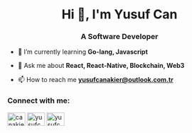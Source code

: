 <h1 align="center">Hi 👋, I'm Yusuf Can</h1>
<h3 align="center">A Software Developer</h3>

- 🌱 I’m currently learning **Go-lang, Javascript**

- 💬 Ask me about **React, React-Native, Blockchain, Web3**

- 📫 How to reach me **yusufcanakier@outlook.com.tr**

<h3 align="left">Connect with me:</h3>
<p align="left">
<a href="https://twitter.com/canakier" target="blank"><img align="center" src="https://raw.githubusercontent.com/rahuldkjain/github-profile-readme-generator/master/src/images/icons/Social/twitter.svg" alt="canakier" height="30" width="40" /></a>
<a href="https://linkedin.com/in/yusufcanakier" target="blank"><img align="center" src="https://raw.githubusercontent.com/rahuldkjain/github-profile-readme-generator/master/src/images/icons/Social/linked-in-alt.svg" alt="yusufcanakier" height="30" width="40" /></a>
<a href="https://instagram.com/yusufcanakier" target="blank"><img align="center" src="https://raw.githubusercontent.com/rahuldkjain/github-profile-readme-generator/master/src/images/icons/Social/instagram.svg" alt="yusufcanakier" height="30" width="40" /></a>
</p>

